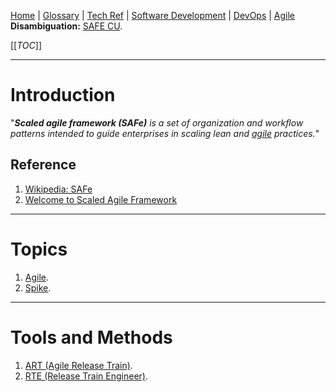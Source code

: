 [Home](/Slalom-LLC/Slalom-Consulting) | [Glossary](/Glossary) | [Tech Ref](/Tech-Ref) | [Software Development](/Tech-Ref/Software-Development) | [DevOps](/Tech-Ref/Software-Development/DevOps-\(Development-and-IT-Operations\)) | [Agile](/Tech-Ref/Software-Development/Agile)
**Disambiguation:** [SAFE CU](/Clients/Safe-CU).

[[_TOC_]]

---
# Introduction
"_***Scaled agile framework (SAFe)*** is a set of organization and workflow patterns intended to guide enterprises in scaling lean and [agile](/Tech-Ref/Software-Development/Agile) practices._"

## Reference
1. [Wikipedia: SAFe](https://en.wikipedia.org/wiki/Scaled_agile_framework)
1. [Welcome to Scaled Agile Framework](https://www.scaledagileframework.com/about/)

---
# Topics
1. [Agile](/Tech-Ref/Software-Development/Agile).
1. [Spike](/Tech-Ref/Software-Development/Agile/SAFe-\(Scaled-Agile-Framework\)/Spike).

---
# Tools and Methods
1. [ART (Agile Release Train)](/Tech-Ref/Software-Development/Agile/SAFe-\(Scaled-Agile-Framework\)/ART-\(Agile-Release-Train\)).
1. [RTE (Release Train Engineer)](/Tech-Ref/Software-Development/Agile/SAFe-\(Scaled-Agile-Framework\)/ART-\(Agile-Release-Train\)/RTE-\(Release-Train-Engineer\)).
